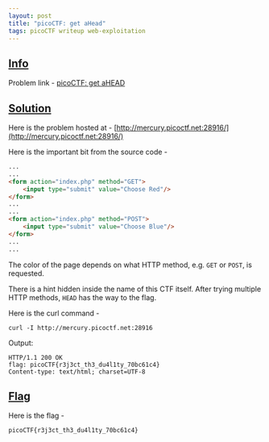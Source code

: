 ```yaml
---
layout: post
title: "picoCTF: get aHead"
tags: picoCTF writeup web-exploitation
---
```


## [Info](#info)

Problem link - [picoCTF: get aHEAD](https://play.picoctf.org/practice/challenge/132)

## [Solution](#solution)

Here is the problem hosted at - [http://mercury.picoctf.net:28916/](http://mercury.picoctf.net:28916/)


Here is the important bit from the source code -
```html
...
...
<form action="index.php" method="GET">
	<input type="submit" value="Choose Red"/>
</form>
...
...
<form action="index.php" method="POST">
	<input type="submit" value="Choose Blue"/>
</form>
...
...
```

The color of the page depends on what HTTP method, e.g. `GET` or `POST`, is requested.

There is a hint hidden inside the name of this CTF itself. After trying multiple HTTP methods, `HEAD` has the way to the flag.

Here is the curl command - 
```shell
curl -I http://mercury.picoctf.net:28916
```

Output:
```shell
HTTP/1.1 200 OK
flag: picoCTF{r3j3ct_th3_du4l1ty_70bc61c4}
Content-type: text/html; charset=UTF-8
```


## [Flag](#flag)

Here is the flag - 
```
picoCTF{r3j3ct_th3_du4l1ty_70bc61c4}
```
